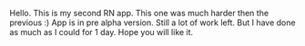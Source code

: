 Hello. This is my second RN app. This one was much harder then the previous :) App is in pre alpha version. Still a lot of work left. 
But I have done as much as I could for 1 day. Hope you will like it. 
